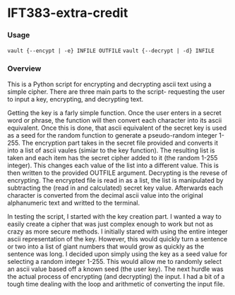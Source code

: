 # IFT383-extra-credit
### Usage 
`vault {--encypt | -e} INFILE OUTFILE`
`vault {--decrypt | -d} INFILE`
  
### Overview
  This is a Python script for encrypting and decrypting ascii text using a simple cipher. There are three main parts to the script- requesting the user to input a key, encrypting, and decrypting text.  
  
  Getting the key is a farly simple function. Once the user enters in a secret word or phrase, the function will then convert each character into its ascii equivalent. Once this is done, that ascii equivalent of the secret key is used as a seed for the random function to generate a pseudo-random integer 1-255. The encryption part takes in the secret file provided and converts it into a list of ascii vaules (simiar to the key function). The resulting list is taken and each item has the secret cipher added to it (the random 1-255 integer). This changes each value of the list into a different value. This is then written to the provided OUTFILE argument. Decrypting is the revese of encrypting. The encrypted file is read in as a list, the list is manipulated by subtracting the (read in and calculated) secret key value. Afterwards each character is converted from the decimal ascii value into the original alphanumeric text and writted to the terminal. 
  
  In testing the script, I started with the key creation part. I wanted a way to easily create a cipher that was just complex enough to work but not as crazy as more secure methods. I initially stared with using the entire integer ascii representation of the key.  However, this would quickly turn a sentence or two into a list of giant numbers that would grow as quickly as the sentence was long. I decided upon simply using the key as a seed value for selecting a random integer 1-255. This would allow me to randomly select an ascii value based off a known seed (the user key). The next hurdle was the actual process of encrypting (and decrypting) the input. I had a bit of a tough time dealing with the loop and arithmetic of converting the input file.
